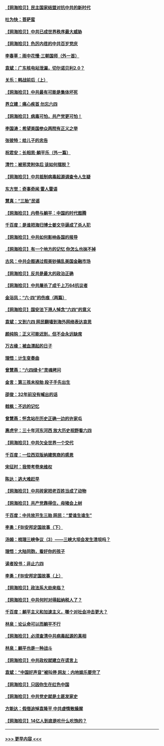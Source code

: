#### [【网海拾贝】民主国家结盟对抗中共的新时代](../pages/nsc993/n13031717.md?t=06191051) 
#### [吐为快：菩萨蛮](../pages/nsc993/n13030033.md?t=06191051) 
#### [【网海拾贝】中共已成世界秩序最大威胁](../pages/nsc993/n13028138.md?t=06191051) 
#### [【网海拾贝】色厉内荏的中共百岁党庆](../pages/nsc993/n13025582.md?t=06191051) 
#### [李春草：雨中花慢‧三朝国师（外一首）](../pages/nsc993/n13025567.md?t=06191051) 
#### [袁斌：广东核电站泄漏，切尔诺贝利2.0？](../pages/nsc993/n13025475.md?t=06191051) 
#### [关乐：韩战前后（上）](../pages/nsc993/n13025387.md?t=06191051) 
#### [【网海拾贝】中共最有可能是集体坏死](../pages/nsc993/n13023101.md?t=06191051) 
#### [界立建：痛心疾首 勿忘六四](../pages/nsc993/n13022339.md?t=06191051) 
#### [【网海拾贝】病毒可怕，共产党更可怕！](../pages/nsc993/n13020728.md?t=06191051) 
#### [李国涛：希望美国参众两院有正义之举](../pages/nsc993/n13020674.md?t=06191051) 
#### [张彼特：给儿子的忠告](../pages/nsc993/n13018934.md?t=06191051) 
#### [祝君安：长相思‧躺平乐（外一篇）](../pages/nsc993/n13018923.md?t=06191051) 
#### [清竹：被邪灵附体后 该如何摆脱？](../pages/nsc993/n13018877.md?t=06191051) 
#### [【网海拾贝】中共抵制病毒起源调查令人生疑](../pages/nsc993/n13017785.md?t=06191051) 
#### [东方觉：奇事奇闻 雷人雷语](../pages/nsc993/n13017577.md?t=06191051) 
#### [慧真：“三胎”民谣](../pages/nsc993/n13017394.md?t=06191051) 
#### [【网海拾贝】内卷与躺平：中国的时代图腾](../pages/nsc993/n13016128.md?t=06191051) 
#### [千百度：是谁把海归博士姜文华逼成了杀人犯](../pages/nsc993/n13015218.md?t=06191051) 
#### [【网海拾贝】中共如何影响各国的报导](../pages/nsc993/n13012599.md?t=06191051) 
#### [【网海拾贝】有一个地方的记忆 你怎么也抹不掉](../pages/nsc993/n13009802.md?t=06191051) 
#### [古风：中共企图通过假美钞搞乱美国金融市场](../pages/nsc993/n13009626.md?t=06191051) 
#### [【网海拾贝】反共是最大的政治正确](../pages/nsc993/n13007051.md?t=06191051) 
#### [【网海拾贝】中共屠杀了成千上万64抗议者](../pages/nsc993/n13002713.md?t=06191051) 
#### [金浴凤：“六·四”的伤痕（两篇）](../pages/nsc993/n13001719.md?t=06191051) 
#### [【网海拾贝】国安法下港人悼念“六四”的意义](../pages/nsc993/n13001039.md?t=06191051) 
#### [袁斌：又到六四 网民翻墙到海外网络表达哀思](../pages/nsc993/n13000995.md?t=06191051) 
#### [颜纯钩：正义可能迟到，但不会永远缺席](../pages/nsc993/n13000920.md?t=06191051) 
#### [万古缘：被血漂起的日子](../pages/nsc993/n13000914.md?t=06191051) 
#### [理悟：计生变奏曲](../pages/nsc993/n13000414.md?t=06191051) 
#### [曾慧燕：“六四绿卡”灵魂拷问](../pages/nsc993/n13000277.md?t=06191051) 
#### [金言：第三孩未投胎 段子手先出生](../pages/nsc993/n13000215.md?t=06191051) 
#### [邵俊：32年前没有喊出的话](../pages/nsc993/n13000181.md?t=06191051) 
#### [戟枫：不远的记忆](../pages/nsc993/n13000121.md?t=06191051) 
#### [曾慧燕：怀念站在历史正确一边的许家屯](../pages/nsc993/n13000073.md?t=06191051) 
#### [惠虎宇：三十年河东河西 放大历史视野看六四](../pages/nsc993/n13000018.md?t=06191051) 
#### [【网海拾贝】中共欠全世界一个交代](../pages/nsc993/n12998706.md?t=06191051) 
#### [千百度：一位西双版纳建筑商的感恩](../pages/nsc993/n12998487.md?t=06191051) 
#### [宋征时：我带考卷来维权](../pages/nsc993/n12994088.md?t=06191051) 
#### [陈达：逃大难赶早](../pages/nsc993/n12993569.md?t=06191051) 
#### [【网海拾贝】中共砖家把老百姓当成了动物](../pages/nsc993/n12993483.md?t=06191051) 
#### [【网海拾贝】共产党靠得住，母猪会上树](../pages/nsc993/n12990730.md?t=06191051) 
#### [千百度：中共放开生三胎 网民：“爱谁生谁生”](../pages/nsc993/n12990644.md?t=06191051) 
#### [李勇：FBI安邦定国故事（下）](../pages/nsc993/n12987854.md?t=06191051) 
#### [汤姆：梳理三峡争议（3）——三峡大坝会发生溃坝吗？](../pages/nsc993/n12989806.md?t=06191051) 
#### [理悟：大陆同胞，看好你的孩子](../pages/nsc993/n12989778.md?t=06191051) 
#### [读者投书：非止六四](../pages/nsc993/n12989673.md?t=06191051) 
#### [李勇：FBI安邦定国故事（上）](../pages/nsc993/n12987749.md?t=06191051) 
#### [【网海拾贝】政法系大劫来临？](../pages/nsc993/n12987596.md?t=06191051) 
#### [【网海拾贝】中共何时对得起纳税人了？](../pages/nsc993/n12985578.md?t=06191051) 
#### [千百度：躺平主义和加速主义，哪个对社会冲击更大？](../pages/nsc993/n12985512.md?t=06191051) 
#### [林泉：论认命可以而躺平不行](../pages/nsc993/n12985505.md?t=06191051) 
#### [【网海拾贝】必须查清中共病毒起源的真相](../pages/nsc993/n12984276.md?t=06191051) 
#### [林泉：躺平也是一种战斗](../pages/nsc993/n12984194.md?t=06191051) 
#### [【网海拾贝】中共政权就建立在谎言上](../pages/nsc993/n12981880.md?t=06191051) 
#### [袁斌：“中国好声音”被叫停 网友：内地娱乐要完了](../pages/nsc993/n12981826.md?t=06191051) 
#### [【网海拾贝】只因你生在红色中国](../pages/nsc993/n12979096.md?t=06191051) 
#### [【网海拾贝】中共党史就是土匪发家史](../pages/nsc993/n12976478.md?t=06191051) 
#### [方能达：假借追悼袁隆平 中共虚情散臊腥](../pages/nsc993/n12976396.md?t=06191051) 
#### [【网海拾贝】14亿人到底是吃什么吃饱的？](../pages/nsc993/n12974125.md?t=06191051) 

----
#### [ >>> 更早内容 <<< ](../indexes/nsc993-earlier.md)
